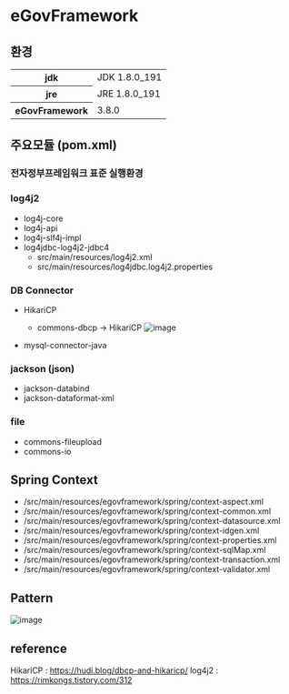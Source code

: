 # eGovFramework

## 환경
<table>
  <tr>
    <th>jdk</th>
    <td>JDK 1.8.0_191</td>
  </tr>
  <tr>
    <th>jre</th>
    <td>JRE 1.8.0_191</td>
  </tr>
  <tr>
    <th>eGovFramework</th>
    <td>3.8.0</td>
  </tr>
</table>

## 주요모듈 (pom.xml)

### 전자정부프레임워크 표준 실행환경

### log4j2
- log4j-core
- log4j-api
- log4j-slf4j-impl
- log4jdbc-log4j2-jdbc4
  - src/main/resources/log4j2.xml
  - src/main/resources/log4jdbc.log4j2.properties

### DB Connector
- HikariCP
  - commons-dbcp -> HikariCP
  ![image](https://github.com/iJaeDragon/eGovFramework/assets/66985977/26b71e28-0d52-4771-95ff-2795f207fae6)

- mysql-connector-java

### jackson (json)
- jackson-databind
- jackson-dataformat-xml

### file
- commons-fileupload
- commons-io

## Spring Context
- /src/main/resources/egovframework/spring/context-aspect.xml
- /src/main/resources/egovframework/spring/context-common.xml
- /src/main/resources/egovframework/spring/context-datasource.xml
- /src/main/resources/egovframework/spring/context-idgen.xml
- /src/main/resources/egovframework/spring/context-properties.xml
- /src/main/resources/egovframework/spring/context-sqlMap.xml
- /src/main/resources/egovframework/spring/context-transaction.xml
- /src/main/resources/egovframework/spring/context-validator.xml

## Pattern
![image](https://github.com/iJaeDragon/eGovFramework/assets/66985977/b8aab9e8-8f83-43c1-b4b2-9be3e7593d05)

## reference 
HikariCP : https://hudi.blog/dbcp-and-hikaricp/
log4j2 : https://rimkongs.tistory.com/312
